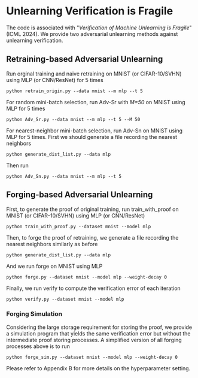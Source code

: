 # Unlearning Verification is Fragile

The code is associated with "*Verification of Machine Unlearning is Fragile*" (ICML 2024). We provide two adversarial unlearning methods against unlearning verification.

## Retraining-based Adversarial Unlearning

Run orginal training and naive retraining on MNIST (or CIFAR-10/SVHN) using MLP (or CNN/ResNet) for 5 times
```
python retrain_origin.py --data mnist --m mlp --t 5
```
For random mini-batch selection, run Adv-Sr with *M=50* on MNIST using MLP for 5 times
```
python Adv_Sr.py --data mnist --m mlp --t 5 --M 50
```
For nearest-neighbor mini-batch selection, run Adv-Sn on MNIST using MLP for 5 times.
First we should generate a file recording the nearest neighbors
```
python generate_dist_list.py --data mlp
```
Then run
```
python Adv_Sn.py --data mnist --m mlp --t 5
```

## Forging-based Adversarial Unlearning

First, to generate the proof of original training, run train_with_proof on MNIST (or CIFAR-10/SVHN) using MLP (or CNN/ResNet)
```
python train_with_proof.py --dataset mnist --model mlp
```
Then, to forge the proof of retraining, we generate a file recording the nearest neighbors similarly as before
```
python generate_dist_list.py --data mlp
```
And we run forge on MNIST using MLP
```
python forge.py --dataset mnist --model mlp --weight-decay 0
```
Finally, we run verify to compute the verification error of each iteration
```
python verify.py --dataset mnist --model mlp
```

### Forging Simulation
Considering the large storage requirement for storing the proof, we provide a simulation program that yields the same verification error but without the intermediate proof storing processes. A simplified version of all forging processes above is to run
```
python forge_sim.py --dataset mnist --model mlp --weight-decay 0
```

Please refer to Appendix B for more details on the hyperparameter setting.
